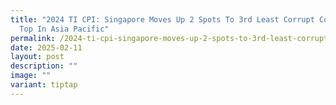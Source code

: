 ```yaml
---
title: "2024 TI CPI: Singapore Moves Up 2 Spots To 3rd Least Corrupt Country and
  Top In Asia Pacific"
permalink: /2024-ti-cpi-singapore-moves-up-2-spots-to-3rd-least-corrupt-country-and-top-in-asia-pacific/
date: 2025-02-11
layout: post
description: ""
image: ""
variant: tiptap
---
```

